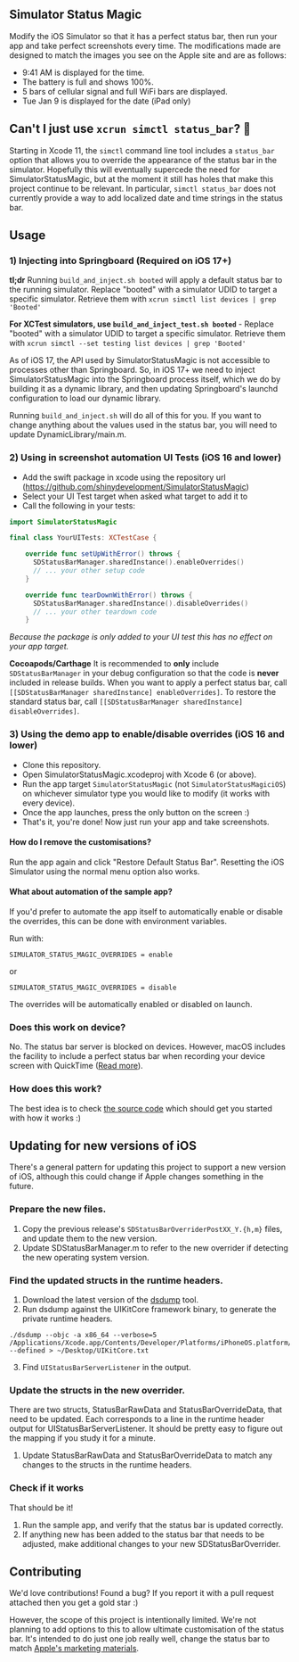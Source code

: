 ## Simulator Status Magic

Modify the iOS Simulator so that it has a perfect status bar, then run your app and take perfect screenshots every time. The modifications made are designed to match the images you see on the Apple site and are as follows:

* 9:41 AM is displayed for the time.
* The battery is full and shows 100%.
* 5 bars of cellular signal and full WiFi bars are displayed.
* Tue Jan 9 is displayed for the date (iPad only)

## Can't I just use `xcrun simctl status_bar`? 🚀

Starting in Xcode 11, the `simctl` command line tool includes a `status_bar` option that allows you to override the appearance of the status bar in the simulator. Hopefully this will eventually supercede the need for SimulatorStatusMagic, but at the moment it still has holes that make this project continue to be relevant. In particular, `simctl status_bar` does not currently provide a way to add localized date and time strings in the status bar.

## Usage

### 1) Injecting into Springboard (Required on iOS 17+)
**tl;dr** Running `build_and_inject.sh booted` will apply a default status bar to the running simulator. Replace "booted" with a simulator UDID to target a specific simulator. Retrieve them with `xcrun simctl list devices | grep 'Booted'`

**For XCTest simulators, use `build_and_inject_test.sh booted`** - Replace "booted" with a simulator UDID to target a specific simulator. Retrieve them with `xcrun simctl --set testing list devices | grep 'Booted'`

As of iOS 17, the API used by SimulatorStatusMagic is not accessible to processes other than Springboard. So, in iOS 17+ we need to inject SimulatorStatusMagic into the Springboard process itself, which we do by building it as a dynamic library, and then updating Springboard's launchd configuration to load our dynamic library.

Running `build_and_inject.sh` will do all of this for you. If you want to change anything about the values used in the status bar, you will need to update DynamicLibrary/main.m.

### 2) Using in screenshot automation UI Tests (iOS 16 and lower)
- Add the swift package in xcode using the repository url (https://github.com/shinydevelopment/SimulatorStatusMagic)
- Select your UI Test target when asked what target to add it to
- Call the following in your tests:
```swift
import SimulatorStatusMagic

final class YourUITests: XCTestCase {

    override func setUpWithError() throws {
      SDStatusBarManager.sharedInstance().enableOverrides()
      // ... your other setup code
    }

    override func tearDownWithError() throws {
      SDStatusBarManager.sharedInstance().disableOverrides()
      // ... your other teardown code
    }

```

*Because the package is only added to your UI test this has no effect on your app target.*

**Cocoapods/Carthage**
It is recommended to **only** include `SDStatusBarManager` in your debug configuration so that the code is **never** included in release builds. When you want to apply a perfect status bar, call `[[SDStatusBarManager sharedInstance] enableOverrides]`. To restore the standard status bar, call `[[SDStatusBarManager sharedInstance] disableOverrides]`.


### 3) Using the demo app to enable/disable overrides (iOS 16 and lower)

* Clone this repository.
* Open SimulatorStatusMagic.xcodeproj with Xcode 6 (or above).
* Run the app target `SimulatorStatusMagic` (not `SimulatorStatusMagiciOS`) on whichever simulator type you would like to modify (it works with every device).
* Once the app launches, press the only button on the screen :)
* That's it, you're done! Now just run your app and take screenshots.

#### How do I remove the customisations?

Run the app again and click "Restore Default Status Bar". Resetting the iOS Simulator using the normal menu option also works.

#### What about automation of the sample app?

If you'd prefer to automate the app itself to automatically enable or disable the overrides, this can be done with environment variables.

Run with:

````
SIMULATOR_STATUS_MAGIC_OVERRIDES = enable
````

or

````
SIMULATOR_STATUS_MAGIC_OVERRIDES = disable
````

The overrides will be automatically enabled or disabled on launch.

### Does this work on device?

No. The status bar server is blocked on devices. However, macOS includes the facility to include a perfect status bar when recording your device screen with QuickTime ([Read more](https://appadvice.com/appnn/2014/08/quicktime-in-os-x-yosemite-reveals-that-apple-cares-about-status-bars)).

### How does this work?

The best idea is to check [the source code](https://github.com/shinydevelopment/SimulatorStatusMagic/blob/master/SDStatusBarManager/SDStatusBarManager.m) which should get you started with how it works :)

## Updating for new versions of iOS

There's a general pattern for updating this project to support a new version of iOS, although this could change if Apple changes something in the future.

### Prepare the new files.

1. Copy the previous release's `SDStatusBarOverriderPostXX_Y.{h,m}` files, and update them to the new version.
2. Update SDStatusBarManager.m to refer to the new overrider if detecting the new operating system version.

### Find the updated structs in the runtime headers. 

 1. Download the latest version of the [dsdump](https://github.com/DerekSelander/dsdump) tool.
 2. Run dsdump against the UIKitCore framework binary, to generate the private runtime headers.
 ```
 ./dsdump --objc -a x86_64 --verbose=5 /Applications/Xcode.app/Contents/Developer/Platforms/iPhoneOS.platform/Library/Developer/CoreSimulator/Profiles/Runtimes/iOS.simruntime/Contents/Resources/RuntimeRoot/System/Library/PrivateFrameworks/UIKitCore.framework/UIKitCore --defined > ~/Desktop/UIKitCore.txt
 ```
3. Find `UIStatusBarServerListener` in the output. 

### Update the structs in the new overrider.

There are two structs, StatusBarRawData and StatusBarOverrideData, that need to be updated. Each corresponds to a line in the runtime header output for UIStatusBarServerListener. It should be pretty easy to figure out the mapping if you study it for a minute.

1. Update StatusBarRawData and StatusBarOverrideData to match any changes to the structs in the runtime headers.

### Check if it works

That should be it!

1. Run the sample app, and verify that the status bar is updated correctly.
2. If anything new has been added to the status bar that needs to be adjusted, make additional changes to your new SDStatusBarOverrider.

## Contributing

We'd love contributions! Found a bug? If you report it with a pull request attached then you get a gold star :)

However, the scope of this project is intentionally limited. We're not planning to add options to this to allow ultimate customisation of the status bar. It's intended to do just one job really well, change the status bar to match [Apple's marketing materials](http://www.apple.com/ios/).
